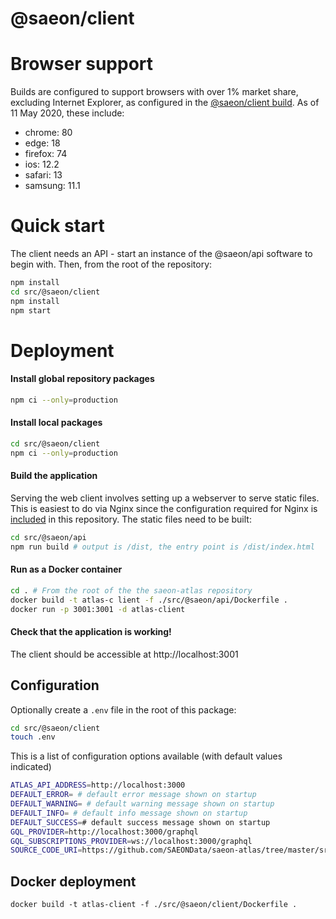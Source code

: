 # @saeon/client

# Browser support

Builds are configured to support browsers with over 1% market share, excluding Internet Explorer, as configured in the [@saeon/client build](.browserslistrc). As of 11 May 2020, these include:

- chrome: 80
- edge: 18
- firefox: 74
- ios: 12.2
- safari: 13
- samsung: 11.1

# Quick start

The client needs an API - start an instance of the @saeon/api software to begin with. Then, from the root of the repository:

```sh
npm install
cd src/@saeon/client
npm install
npm start
```

# Deployment

#### Install global repository packages

```sh
npm ci --only=production
```

#### Install local packages

```sh
cd src/@saeon/client
npm ci --only=production
```

#### Build the application

Serving the web client involves setting up a webserver to serve static files. This is easiest to do via Nginx since the configuration required for Nginx is [included](/nginx) in this repository. The static files need to be built:

```sh
cd src/@saeon/api
npm run build # output is /dist, the entry point is /dist/index.html
```

#### Run as a Docker container

```sh
cd . # From the root of the the saeon-atlas repository
docker build -t atlas-c lient -f ./src/@saeon/api/Dockerfile .
docker run -p 3001:3001 -d atlas-client
```

#### Check that the application is working!

The client should be accessible at http://localhost:3001

## Configuration

Optionally create a `.env` file in the root of this package:

```sh
cd src/@saeon/client
touch .env
```

This is a list of configuration options available (with default values indicated)

```sh
ATLAS_API_ADDRESS=http://localhost:3000
DEFAULT_ERROR= # default error message shown on startup
DEFAULT_WARNING= # default warning message shown on startup
DEFAULT_INFO= # default info message shown on startup
DEFAULT_SUCCESS=# default success message shown on startup
GQL_PROVIDER=http://localhost:3000/graphql
GQL_SUBSCRIPTIONS_PROVIDER=ws://localhost:3000/graphql
SOURCE_CODE_URI=https://github.com/SAEONData/saeon-atlas/tree/master/src/@saeon/client
```

## Docker deployment

```
docker build -t atlas-client -f ./src/@saeon/client/Dockerfile .
```
